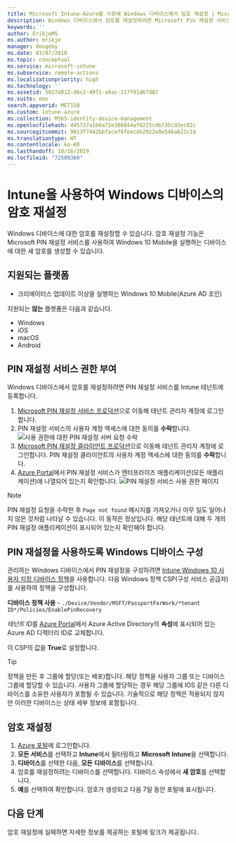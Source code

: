 ```yaml
---
title: Microsoft Intune-Azure를 사용해 Windows 디바이스에서 암호 재설정 | Microsoft Docs
description: Windows 디바이스에서 암호를 재설정하려면 Microsoft Pin 재설정 서비스 및 Microsoft Pin 재설정 클라이언트를 설치하고 Azure AD 디렉토리 ID를 사용하여 디바이스 정책을 만든 다음, Microsoft Intune을 사용하여 Azure Portal에서 암호를 재설정합니다.
keywords: ''
author: ErikjeMS
ms.author: erikje
manager: dougeby
ms.date: 03/07/2018
ms.topic: conceptual
ms.service: microsoft-intune
ms.subservice: remote-actions
ms.localizationpriority: high
ms.technology: ''
ms.assetid: 5027d012-d6c2-4971-a9ac-217f91d67d87
ms.suite: ems
search.appverid: MET150
ms.custom: intune-azure
ms.collection: M365-identity-device-management
ms.openlocfilehash: 445737a1b0a72e380844af6225cdb735cd3ec02c
ms.sourcegitcommit: 9013f7442bbface78feecde2922e8e546a622c16
ms.translationtype: HT
ms.contentlocale: ko-KR
ms.lasthandoff: 10/16/2019
ms.locfileid: "72509360"
---
```

# <a name="reset-the-passcode-on-windows-devices-using-intune"></a>Intune을 사용하여 Windows 디바이스의 암호 재설정

Windows 디바이스에 대한 암호를 재설정할 수 있습니다. 암호 재설정 기능은 Microsoft PIN 재설정 서비스를 사용하여 Windows 10 Mobile을 실행하는 디바이스에 대한 새 암호를 생성할 수 있습니다. 

## <a name="supported-platforms"></a>지원되는 플랫폼

- 크리에이터스 업데이트 이상을 실행하는 Windows 10 Mobile(Azure AD 조인)

지원되는 **않는** 플랫폼은 다음과 같습니다.
- Windows
- iOS
- macOS
- Android

## <a name="authorize-the-pin-reset-services"></a>PIN 재설정 서비스 권한 부여

Windows 디바이스에서 암호를 재설정하려면 PIN 재설정 서비스를 Intune 테넌트에 등록합니다.

1. [Microsoft PIN 재설정 서비스 프로덕션](https://login.windows.net/common/oauth2/authorize?response_type=code&client_id=b8456c59-1230-44c7-a4a2-99b085333e84&resource=https%3A%2F%2Fgraph.windows.net&redirect_uri=https%3A%2F%2Fcred.microsoft.com&state=e9191523-6c2f-4f1d-a4f9-c36f26f89df0&prompt=admin_consent)으로 이동해 테넌트 관리자 계정에 로그인합니다.
2. PIN 재설정 서비스의 사용자 계정 액세스에 대한 동의를 **수락**합니다. ![사용 권한에 대한 PIN 재설정 서버 요청 수락](./media/device-windows-pin-reset/pin-reset-service-home-screen.png)
3. [Microsoft PIN 재설정 클라이언트 프로덕션](https://login.windows.net/common/oauth2/authorize?response_type=code&client_id=9115dd05-fad5-4f9c-acc7-305d08b1b04e&resource=https%3A%2F%2Fcred.microsoft.com%2F&redirect_uri=ms-appx-web%3A%2F%2FMicrosoft.AAD.BrokerPlugin%2F9115dd05-fad5-4f9c-acc7-305d08b1b04e&state=6765f8c5-f4a7-4029-b667-46a6776ad611&prompt=admin_consent)으로 이동해 테넌트 관리자 계정에 로그인합니다. PIN 재설정 클라이언트의 사용자 계정 액세스에 대한 동의를 **수락**합니다.
4. [Azure Portal](https://portal.azure.com)에서 PIN 재설정 서비스가 엔터프라이즈 애플리케이션(모든 애플리케이션)에 나열되어 있는지 확인합니다. ![PIN 재설정 서비스 사용 권한 페이지](./media/device-windows-pin-reset/pin-reset-service-application.png)

> [!NOTE]
> PIN 재설정 요청을 수락한 후 `Page not found` 메시지를 가져오거나 아무 일도 일어나지 않은 것처럼 나타날 수 있습니다. 이 동작은 정상입니다. 해당 테넌트에 대해 두 개의 PIN 재설정 애플리케이션이 표시되어 있는지 확인해야 합니다.

## <a name="configure-windows-devices-to-use-pin-reset"></a>PIN 재설정을 사용하도록 Windows 디바이스 구성

관리하는 Windows 디바이스에서 PIN 재설정을 구성하려면 [Intune Windows 10 사용자 지정 디바이스 정책](../configuration/custom-settings-windows-10.md)을 사용합니다. 다음 Windows 정책 CSP(구성 서비스 공급자)를 사용하여 정책을 구성합니다.

**디바이스 정책 사용** - `./Device/Vendor/MSFT/PassportForWork/*tenant ID*/Policies/EnablePinRecovery`

*테넌트 ID*를 [Azure Portal](https://portal.azure.com)에서 Azure Active Directory의 **속성**에 표시되어 있는 Azure AD 디렉터리 ID로 교체합니다.

이 CSP의 값을 **True**로 설정합니다.

> [!TIP]
> 정책을 만든 후 그룹에 할당(또는 배포)합니다. 해당 정책을 사용자 그룹 또는 디바이스 그룹에 할당할 수 있습니다. 사용자 그룹에 할당하는 경우 해당 그룹에 IOS 같은 다른 디바이스를 소유한 사용자가 포함될 수 있습니다. 기술적으로 해당 정책은 적용되지 않지만 이러한 디바이스는 상태 세부 정보에 포함됩니다.

## <a name="reset-the-passcode"></a>암호 재설정

1. [Azure 포털](https://portal.azure.com)에 로그인합니다. 
2. **모든 서비스**를 선택하고 **Intune**에서 필터링하고 **Microsoft Intune**을 선택합니다.
3. **디바이스**를 선택한 다음, **모든 디바이스**를 선택합니다.
4. 암호를 재설정하려는 디바이스를 선택합니다. 디바이스 속성에서 **새 암호**를 선택합니다.
5. **예**를 선택하여 확인합니다. 암호가 생성되고 다음 7일 동안 포털에 표시됩니다.

## <a name="next-step"></a>다음 단계

암호 재설정에 실패하면 자세한 정보를 제공하는 포털에 링크가 제공됩니다.
